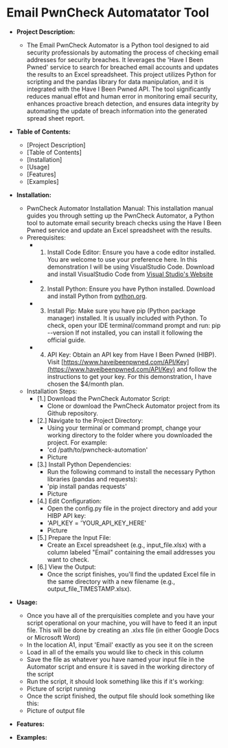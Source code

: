<h1>Email PwnCheck Automatator Tool</h1>

- <b>Project Description:</b> 
  - The Email PwnCheck Automator is a Python tool designed to aid security professionals by automating the process of checking email addresses for security breaches. It leverages the 'Have I Been Pwned' service to search for breached email accounts and updates the results to an Excel spreadsheet. This project utilizes Python for scripting and the pandas library for data manipulation, and it is integrated with the Have I Been Pwned API. The tool significantly reduces manual effot and human error in monitoring email security, enhances proactive breach detection, and ensures data integrity by automating the update of breach information into the generated spread sheet report.

- <b>Table of Contents:</b>
  - [Project Description]
  - [Table of Contents]
  - [Installation]
  - [Usage]
  - [Features]
  - [Examples]

- <b>Installation:</b>
  - PwnCheck Automator Installation Manual: This installation manual guides you through setting up the PwnCheck Automator, a Python tool to automate email security breach checks using the Have I Been Pwned service and update an Excel spreadsheet with the results.
  - Prerequisites:
     - 1. Install Code Editor: Ensure you have a code editor installed. You are welcome to use your preference here. In this demonstration I will be using VisualStudio Code. Download and install VisualStudio Code from [Visual Studio's Website](https://code.visualstudio.com/)
     - 2. Install Python: Ensure you have Python installed. Download and install Python from [python.org](https://www.python.org).
     - 3. Install Pip: Make sure you have pip (Python package manager) installed. It is usually included with Python. To check, open your IDE terminal/command prompt and run:
        pip --version
        If not installed, you can install it following the official guide.
     - 4. API Key: Obtain an API key from Have I Been Pwned (HIBP). Visit [https://www.haveibeenpwned.com/API/Key](https://www.haveibeenpwned.com/API/Key) and follow the instructions to get your key. For this demonstration, I have chosen the $4/month plan. 
  - Installation Steps:
    - [1.] Download the PwnCheck Automator Script:
       - Clone or download the PwnCheck Automator project from its Github repository.
    - [2.] Navigate to the Project Directory:
       - Using your terminal or command prompt, change your working directory to the folder where you downloaded the project. For example:
       - 'cd /path/to/pwncheck-automation'
        - Picture
    - [3.] Install Python Dependencies:
       - Run the following command to install the necessary Python libraries (pandas and requests):
       - 'pip install pandas requests'
       - Picture
    - [4.] Edit Configuration:
       - Open the config.py file in the project directory and add your HIBP API key:
       - 'API_KEY = 'YOUR_API_KEY_HERE'
       - Picture
    - [5.] Prepare the Input File:
       - Create an Excel spreadsheet (e.g., input_file.xlsx) with a column labeled "Email" containing the email addresses you want to check.      
    - [6.] View the Output:
       - Once the script finishes, you'll find the updated Excel file in the same directory with a new filename (e.g., output_file_TIMESTAMP.xlsx).  

     

- <b>Usage:</b>
  - Once you have all of the prerquisities complete and you have your script operational on your machine, you will have to feed it an input file. This will be done by creating an .xlxs file (in either Google Docs or Microsoft Word)
  - In the location A1, input 'Email' exactly as you see it on the screen
  - Load in all of the emails you would like to check in this column
  - Save the file as whatever you have named your input file in the Automator script and ensure it is saved in the working directory of the script
  - Run the script, it should look something like this if it's working:
  - Picture of script running
  - Once the script finished, the output file should look something like this:
  - Picture of output file
   
- <b>Features:</b> 
     
- <b>Examples:</b> 
